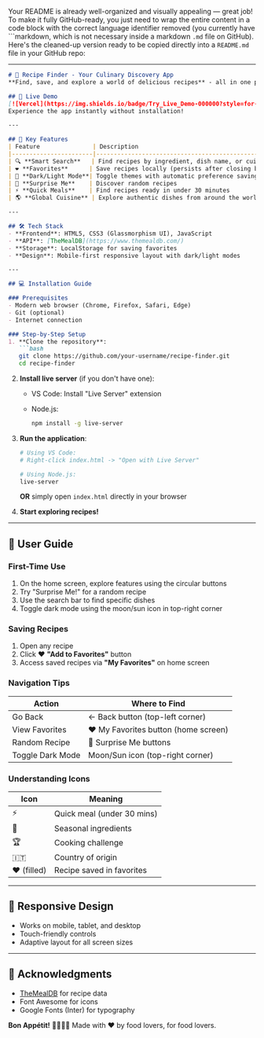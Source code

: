Your README is already well-organized and visually appealing — great job! To make it fully GitHub-ready, you just need to wrap the entire content in a code block with the correct language identifier removed (you currently have \`\`\`markdown, which is not necessary inside a markdown `.md` file on GitHub). Here's the cleaned-up version ready to be copied directly into a `README.md` file in your GitHub repo:

---

````md
# 🍳 Recipe Finder - Your Culinary Discovery App  
**Find, save, and explore a world of delicious recipes** - all in one place. Recipe Finder is your smart kitchen companion powered by [TheMealDB API](https://www.themealdb.com/).

## 🚀 Live Demo  
[![Vercel](https://img.shields.io/badge/Try_Live_Demo-000000?style=for-the-badge&logo=vercel)](https://recipe-app-kappa-flax.vercel.app/)  
Experience the app instantly without installation!

---

## 🌟 Key Features
| Feature               | Description                                                                 |
|-----------------------|-----------------------------------------------------------------------------|
| 🔍 **Smart Search**   | Find recipes by ingredient, dish name, or cuisine                           |
| ❤️ **Favorites**      | Save recipes locally (persists after closing browser)                       |
| 🌙 **Dark/Light Mode**| Toggle themes with automatic preference saving                              |
| 🎲 **Surprise Me**    | Discover random recipes                                                     |
| ⚡ **Quick Meals**    | Find recipes ready in under 30 minutes                                      |
| 🌎 **Global Cuisine** | Explore authentic dishes from around the world                              |

---

## 🛠️ Tech Stack  
- **Frontend**: HTML5, CSS3 (Glassmorphism UI), JavaScript  
- **API**: [TheMealDB](https://www.themealdb.com/)  
- **Storage**: LocalStorage for saving favorites  
- **Design**: Mobile-first responsive layout with dark/light modes

---

## 💻 Installation Guide

### Prerequisites
- Modern web browser (Chrome, Firefox, Safari, Edge)
- Git (optional)
- Internet connection

### Step-by-Step Setup
1. **Clone the repository**:
   ```bash
   git clone https://github.com/your-username/recipe-finder.git
   cd recipe-finder
````

2. **Install live server** (if you don't have one):

   * VS Code: Install "Live Server" extension
   * Node.js:

     ```bash
     npm install -g live-server
     ```

3. **Run the application**:

   ```bash
   # Using VS Code:
   # Right-click index.html -> "Open with Live Server"

   # Using Node.js:
   live-server
   ```

   **OR** simply open `index.html` directly in your browser

4. **Start exploring recipes!**

---

## 🧭 User Guide

### First-Time Use

1. On the home screen, explore features using the circular buttons
2. Try "Surprise Me!" for a random recipe
3. Use the search bar to find specific dishes
4. Toggle dark mode using the moon/sun icon in top-right corner

### Saving Recipes

1. Open any recipe
2. Click ❤️ **"Add to Favorites"** button
3. Access saved recipes via **"My Favorites"** on home screen

### Navigation Tips

| Action           | Where to Find                        |
| ---------------- | ------------------------------------ |
| Go Back          | ← Back button (top-left corner)      |
| View Favorites   | ❤️ My Favorites button (home screen) |
| Random Recipe    | 🎲 Surprise Me buttons               |
| Toggle Dark Mode | Moon/Sun icon (top-right corner)     |

### Understanding Icons

| Icon        | Meaning                    |
| ----------- | -------------------------- |
| ⚡           | Quick meal (under 30 mins) |
| 🍃          | Seasonal ingredients       |
| 🏆          | Cooking challenge          |
| 🇮🇹        | Country of origin          |
| ❤️ (filled) | Recipe saved in favorites  |

---

## 📱 Responsive Design

* Works on mobile, tablet, and desktop
* Touch-friendly controls
* Adaptive layout for all screen sizes

---

## 🙏 Acknowledgments

* [TheMealDB](https://www.themealdb.com/) for recipe data
* Font Awesome for icons
* Google Fonts (Inter) for typography

**Bon Appétit!** 👨‍🍳👩‍🍳
Made with ❤️ by food lovers, for food lovers.

